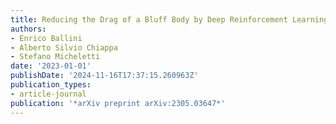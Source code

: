 ```yaml
---
title: Reducing the Drag of a Bluff Body by Deep Reinforcement Learning
authors:
- Enrico Ballini
- Alberto Silvio Chiappa
- Stefano Micheletti
date: '2023-01-01'
publishDate: '2024-11-16T17:37:15.260963Z'
publication_types:
- article-journal
publication: '*arXiv preprint arXiv:2305.03647*'
---
```

